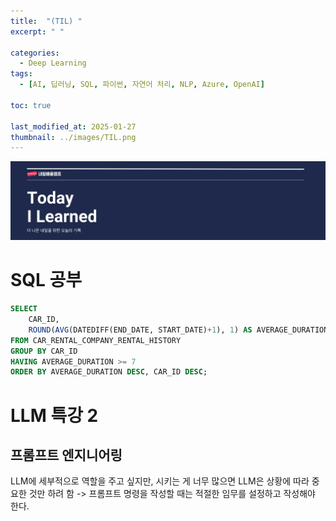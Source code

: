 ```yaml
---
title:  "(TIL) "
excerpt: " "

categories:
  - Deep Learning
tags:
  - [AI, 딥러닝, SQL, 파이썬, 자연어 처리, NLP, Azure, OpenAI]

toc: true

last_modified_at: 2025-01-27
thumbnail: ../images/TIL.png
---
```

![](/images/../images/TIL.png)

# SQL 공부

```sql
SELECT 
    CAR_ID,
    ROUND(AVG(DATEDIFF(END_DATE, START_DATE)+1), 1) AS AVERAGE_DURATION
FROM CAR_RENTAL_COMPANY_RENTAL_HISTORY
GROUP BY CAR_ID
HAVING AVERAGE_DURATION >= 7
ORDER BY AVERAGE_DURATION DESC, CAR_ID DESC;
```

# LLM 특강 2
## 프롬프트 엔지니어링
LLM에 세부적으로 역할을 주고 싶지만, 
시키는 게 너무 많으면 LLM은 상황에 따라 중요한 것만 하려 함
-> 프롬프트 명령을 작성할 때는 적절한 임무를 설정하고 작성해야 한다.
